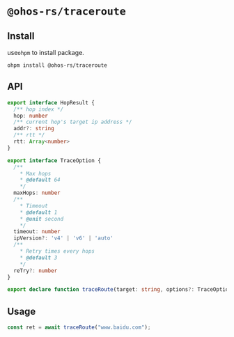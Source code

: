 # `@ohos-rs/traceroute`

## Install

use`ohpm` to install package.

```shell
ohpm install @ohos-rs/traceroute
```

## API

```ts
export interface HopResult {
  /** hop index */
  hop: number
  /** current hop's target ip address */
  addr?: string
  /** rtt */
  rtt: Array<number>
}

export interface TraceOption {
  /**
    * Max hops
    * @default 64
    */
  maxHops: number
  /**
    * Timeout
    * @default 1
    * @unit second
    */
  timeout: number
  ipVersion?: 'v4' | 'v6' | 'auto'
  /**
    * Retry times every hops
    * @default 3
    */
  reTry?: number
}

export declare function traceRoute(target: string, options?: TraceOption | undefined | null): Promise<HopResult[]>
```

## Usage

```ts
const ret = await traceRoute("www.baidu.com");
```
